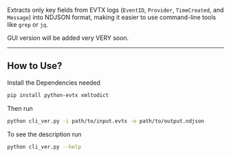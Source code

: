 Extracts only key fields from EVTX logs (`EventID`, `Provider`, `TimeCreated`, and `Message`) into NDJSON format, making it easier to use command-line tools like `grep` or `jq`.

GUI version will be added very VERY soon.

---

## How to Use?
Install the Dependencies needed

```bash
pip install python-evtx xmltodict
````

Then run

```bash
python cli_ver.py -i path/to/input.evtx -o path/to/output.ndjson
````
To see the description run

```bash
python cli_ver.py --help
````
